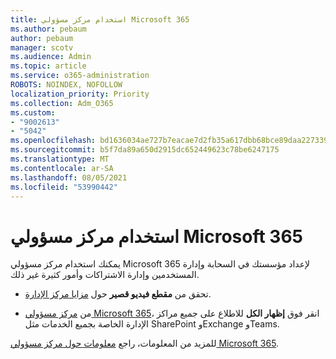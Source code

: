 ```yaml
---
title: استخدام مركز مسؤولي Microsoft 365
ms.author: pebaum
author: pebaum
manager: scotv
ms.audience: Admin
ms.topic: article
ms.service: o365-administration
ROBOTS: NOINDEX, NOFOLLOW
localization_priority: Priority
ms.collection: Adm_O365
ms.custom:
- "9002613"
- "5042"
ms.openlocfilehash: bd1636034ae727b7eacae7d2fb35a617dbb68bce89daa227339143b735f2a884
ms.sourcegitcommit: b5f7da89a650d2915dc652449623c78be6247175
ms.translationtype: MT
ms.contentlocale: ar-SA
ms.lasthandoff: 08/05/2021
ms.locfileid: "53990442"
---
```

# <a name="using-the-microsoft-365-admin-center"></a>استخدام مركز مسؤولي Microsoft 365

يمكنك استخدام مركز مسؤولي Microsoft 365 لإعداد مؤسستك في السحابة وإدارة المستخدمين وإدارة الاشتراكات وأمور كثيرة غير ذلك.

- تحقق من **مقطع فيديو قصير** حول [مزايا مركز الإدارة](https://www.microsoft.com/videoplayer/embed/RWfvDL).

- من [مركز مسؤولي Microsoft 365](https://admin.microsoft.com/AdminPortal/Home#/homepage)، انقر فوق **إظهار الكل** للاطلاع على جميع مراكز الإدارة الخاصة بجميع الخدمات مثل SharePoint وExchange وTeams.

للمزيد من المعلومات، راجع [معلومات حول مركز مسؤولي Microsoft 365](https://docs.microsoft.com/microsoft-365/admin/admin-overview/about-the-admin-center).
